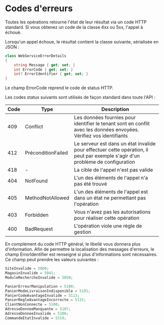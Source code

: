 # Codes d'erreurs

Toutes les opérations retourne l'état de leur résultat via un code HTTP standard. Si vous obtenez un code de la classe 4xx ou 5xx, l'appel à échoué.

Lorsqu'un appel échoue, le résultat contient la classe suivante, sérialisée en JSON :

```csharp
class WebServiceErrorDetails
{
    string Message { get; set; }
    int ErrorCode { get; set; }
    int? ErrorIdentifier { get; set; }
}
```

Le champ ErrorCode reprend le code de status HTTP.

Les codes status suivants sont utilisés de façon standard dans toute l'API :

|Code|Type|Description|
|---|---|---|
409|Conflict|Les données fournies pour identifier le tenant sont en conflit avec les données envoyées. Vérifiez vos identifiants
412|PréconditionFailed|Le serveur est dans un état invalide pour effectuer cette opération, il peut par exemple s'agir d'un problème de configuration
418|-|La cible de l'appel n'est pas valide
404|NotFound|L'un des éléments de l'appel n'a pas été trouvé
405|MethodNotAllowed|L'un des éléments de l'appel est dans un état ne permettant pas l'opération
403|Forbidden|Vous n'avez pas les autorisations pour réaliser cette opération
400|BadRequest|L'opération viole une règle de gestion

En complément du code HTTP général, le libellé vous donnera plus d'information. Afin de permettre la localisation des messages d'erreurs, le champ ErrorIdentifier est renseigné si plus d'informations sont nécessaires. Ce champ peut prendre les valeurs suivantes :

``` csharp
SiteInvalide = 5000;
MagasinInvalide = 5041;
ModuleRechercheInvalide = 5050;

PanierErreurManipulation = 5100;
PanierModeLivraisonIndisponible = 5101;
PanierCodeAvantageInvalide = 5113;
PanierRegleAvantageIncorrecte = 5115;
ClientNonConnecte = 5100;
AdresseDonneeManquante = 5107;
AdresseDonneeInvalide = 5108;
CommandeEtatInvalide = 5319;
```
